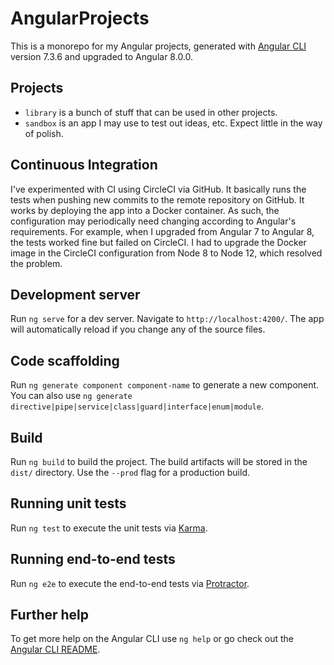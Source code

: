 # AngularProjects
This is a monorepo for my Angular projects, generated with [Angular CLI](https://github.com/angular/angular-cli) version 7.3.6 and upgraded to Angular 8.0.0.

## Projects
 - `library` is a bunch of stuff that can be used in other projects.
 - `sandbox` is an app I may use to test out ideas, etc. Expect little in the way of polish.

## Continuous Integration
I've experimented with CI using CircleCI via GitHub. It basically runs the tests when pushing new commits to the remote repository on GitHub. It works by deploying the app into a Docker container. As such, the configuration may periodically need changing according to Angular's requirements. For example, when I upgraded from Angular 7 to Angular 8, the tests worked fine but failed on CircleCI. I had to upgrade the Docker image in the CircleCI configuration from Node 8 to Node 12, which resolved the problem.

## Development server
Run `ng serve` for a dev server. Navigate to `http://localhost:4200/`. The app will automatically reload if you change any of the source files.

## Code scaffolding
Run `ng generate component component-name` to generate a new component. You can also use `ng generate directive|pipe|service|class|guard|interface|enum|module`.

## Build
Run `ng build` to build the project. The build artifacts will be stored in the `dist/` directory. Use the `--prod` flag for a production build.

## Running unit tests
Run `ng test` to execute the unit tests via [Karma](https://karma-runner.github.io).

## Running end-to-end tests
Run `ng e2e` to execute the end-to-end tests via [Protractor](http://www.protractortest.org/).

## Further help
To get more help on the Angular CLI use `ng help` or go check out the [Angular CLI README](https://github.com/angular/angular-cli/blob/master/README.md).
